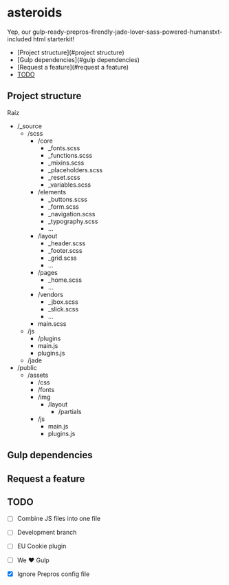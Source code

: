 # asteroids
Yep, our gulp-ready-prepros-firendly-jade-lover-sass-powered-humanstxt-included html starterkit!

<!-- MarkdownTOC depth=3 autolink=true autoanchor=true -->

- [Project structure](#project structure)
- [Gulp dependencies](#gulp dependencies)
- [Request a feature](#request a feature)
- [TODO](#todo)

<!-- /MarkdownTOC -->

<a name="project structure"></a>
## Project structure



Raíz

* /_source
	* /scss
    	* /core
    		* _fonts.scss
    		* _functions.scss
    		* _mixins.scss
    		* _placeholders.scss
    		* _reset.scss
    		* _variables.scss
    	* /elements
    		* _buttons.scss
    		* _form.scss
    		* _navigation.scss
    		* _typography.scss
    		* ...
    	* /layout
    		* _header.scss
    		* _footer.scss
    		* _grid.scss
    		* ...
		* /pages
			* _home.scss
			* ...
		* /vendors
			* _jbox.scss
			* _slick.scss
			* ...
		* main.scss
    * /js
    	* /plugins
    	* main.js
    	* plugins.js
    * /jade
* /public
    * /assets
        * /css
        * /fonts
        * /img
            * /layout
                * /partials
        * /js
        	* main.js
        	* plugins.js


<a name="gulp dependencies"></a>
## Gulp dependencies

<a name="request a feature"></a>
## Request a feature

<a name="todo"></a>
## TODO

- [ ] Combine JS files into one file
- [ ] Development branch
- [ ] EU Cookie plugin
- [ ] We ♥ Gulp
- [x] Ignore Prepros config file

